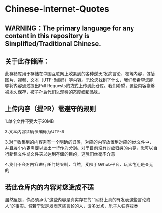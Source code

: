 # Chinese-Internet-Quotes

## WARNING：The primary language for any content in this repository is Simplified/Traditional Chinese.

## 关于此存储库：
此存储库用于存储在中国互联网上收集到的各种逆天/发病言论、梗等内容，包括图片、视频、文本（UTF-8编码）等内容。无论您找到了什么，我们都希望您能够将内容通过提出Pull Requests的方式上传到此仓库。我们希望，这些内容能够被永久保存，被子孙后代们以观猴的态度细细品味。

## 上传内容（提PR）需遵守的规则
1.单个文件不要大于20MB

2.文本内容请确保编码为UTF-8

3.对于收集到的内容需有一个明确的归类，对应的内容放置到对应的txt文件中，并且每个内容需要以空出一行作为分割。对于目前没有对应归类的内容，您可以自行新建文件或文件夹以达到存储的目的，这我们丝毫不介意

4.我们不会对内容进行任何的限制，当然，受限于Github平台，玩太花还是会无的

## 若此仓库内的内容对您造成不适
虽然但是，你必须承认“这些内容是真实存在的”“网络上真的有发表这些言论的人”的事实。假若宁就是发表这些言论的人，请多发点，乐子人狂喜捏😍